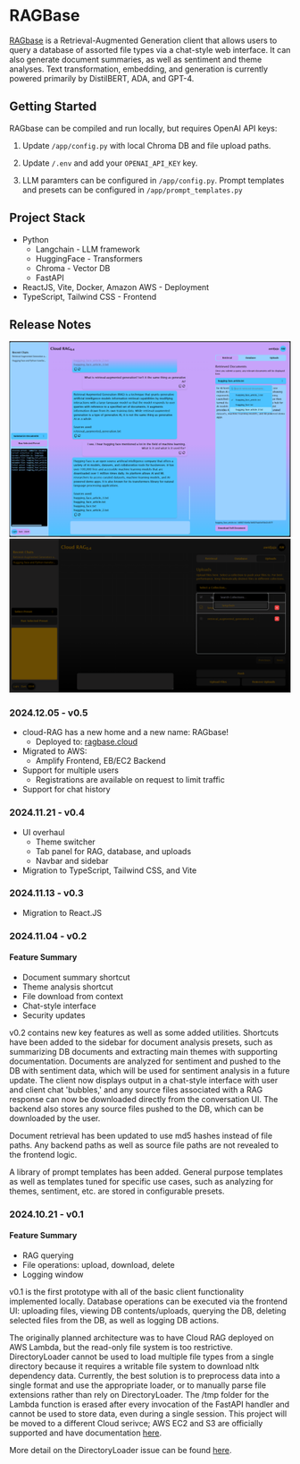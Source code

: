 # RAGBase

[RAGbase](https://www.ragbase.cloud/landing) is a Retrieval-Augmented Generation client that allows users to query a database of assorted file types via a chat-style web interface. It can also generate document summaries, as well as sentiment and theme analyses.
Text transformation, embedding, and generation is currently powered primarily by DistilBERT, ADA, and GPT-4.

## Getting Started

RAGbase can be compiled and run locally, but requires OpenAI API keys:

1. Update <code>/app/config.py</code> with local Chroma DB and file upload paths.

2. Update <code>/.env</code> and add your <code>OPENAI_API_KEY</code> key.

3. LLM paramters can be configured in <code>/app/config.py</code>. Prompt templates and presets can be configured in <code>/app/prompt_templates.py</code>


## Project Stack

- Python
  - Langchain - LLM framework
  - HuggingFace - Transformers
  - Chroma - Vector DB
  - FastAPI
- ReactJS, Vite, Docker, Amazon AWS - Deployment
- TypeScript, Tailwind CSS - Frontend

## Release Notes

<img src="https://github.com/arunwidjaja/cloud-RAG/blob/main/README_files/v0.4_2.PNG" />

<img src="https://github.com/arunwidjaja/cloud-RAG/blob/main/README_files/v0.4_1.PNG" />

### 2024.12.05 - v0.5
- cloud-RAG has a new home and a new name: RAGbase!
    - Deployed to: [ragbase.cloud](https://www.ragbase.cloud/landing)
- Migrated to AWS:
    - Amplify Frontend, EB/EC2 Backend 
- Support for multiple users
  - Registrations are available on request to limit traffic 
- Support for chat history


### 2024.11.21 - v0.4
- UI overhaul
  - Theme switcher
  - Tab panel for RAG, database, and uploads
  - Navbar and sidebar
- Migration to TypeScript, Tailwind CSS, and Vite

### 2024.11.13 - v0.3
- Migration to React.JS

### 2024.11.04 - v0.2
#### Feature Summary
- Document summary shortcut
- Theme analysis shortcut
- File download from context
- Chat-style interface
- Security updates

v0.2 contains new key features as well as some added utilities. Shortcuts have been added to the sidebar for document analysis presets, such as summarizing DB documents and extracting main themes with supporting documentation. Documents are analyzed for sentiment and pushed to the DB with sentiment data, which will be used for sentiment analysis in a future update. The client now displays output in a chat-style interface with user and client chat 'bubbles,' and any source files associated with a RAG response can now be downloaded directly from the conversation UI. The backend also stores any source files pushed to the DB, which can be downloaded by the user.

Document retrieval has been updated to use md5 hashes instead of file paths. Any backend paths as well as source file paths are not revealed to the frontend logic.

A library of prompt templates has been added. General purpose templates as well as templates tuned for specific use cases, such as analyzing for themes, sentiment, etc. are stored in configurable presets.

### 2024.10.21 - v0.1

#### Feature Summary
- RAG querying
- File operations: upload, download, delete
- Logging window

v0.1 is the first prototype with all of the basic client functionality implemented locally. Database operations can be executed via the frontend UI: uploading files, viewing DB contents/uploads, querying the DB, deleting selected files from the DB, as well as logging DB actions.

The originally planned architecture was to have Cloud RAG deployed on AWS Lambda, but the read-only file system is too restrictive. DirectoryLoader cannot be used to load multiple file types from a single directory because it requires a writable file system to download nltk dependency data. Currently, the best solution is to preprocess data into a single format and use the appropriate loader, or to manually parse file extensions rather than rely on DirectoryLoader. The /tmp folder for the Lambda function is erased after every invocation of the FastAPI handler and cannot be used to store data, even during a single session. This project will be moved to a different Cloud serivce; AWS EC2 and S3 are officially supported and have documentation [here](https://docs.trychroma.com/deployment/aws).

More detail on the DirectoryLoader issue can be found [here](https://github.com/langchain-ai/langchain/issues/17936#issuecomment-2021689653).

